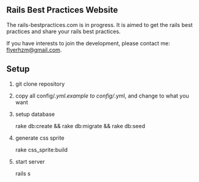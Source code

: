 Rails Best Practices Website
----------------------------

The rails-bestpractices.com is in progress. It is aimed to get the rails best practices and share your rails best practices.

If you have interests to join the development, please contact me: flyerhzm@gmail.com.

Setup
-----

1. git clone repository

2. copy all config/*.yml.example to config/*.yml, and change to what you want

3. setup database

    rake db:create && rake db:migrate && rake db:seed

4. generate css sprite

    rake css_sprite:build

5. start server

    rails s

